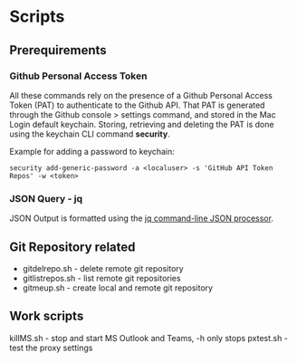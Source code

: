 # Scripts

## Prerequirements

### Github Personal Access Token

All these commands rely on the presence of a Github Personal Access Token (PAT) to authenticate to the Github API. That PAT is generated through the Github console > settings command, and stored in the Mac Login default keychain. Storing, retrieving and deleting the PAT is done using the keychain CLI command **security**.

Example for adding a password to keychain:
```
security add-generic-password -a <localuser> -s 'GitHub API Token Repos' -w <token>
```

### JSON Query - jq

JSON Output is formatted using the [jq command-line JSON processor](https://stedolan.github.io/jq/).

## Git Repository related

* gitdelrepo.sh - delete remote git repository
* gitlistrepos.sh - list remote git repositories
* gitmeup.sh - create local and remote git repository

## Work scripts

killMS.sh - stop and start MS Outlook and Teams, -h only stops
pxtest.sh - test the proxy settings
